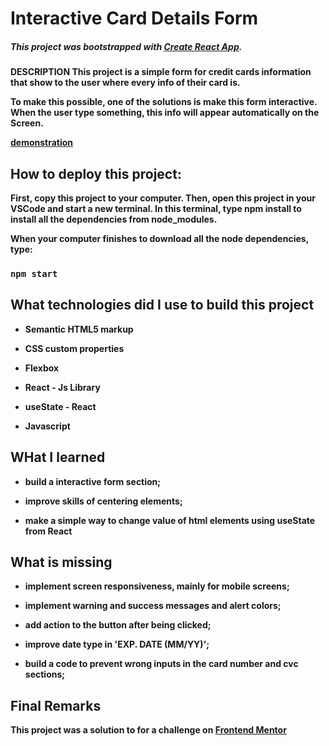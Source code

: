 # Interactive Card Details Form

##### This project was bootstrapped with [Create React App](https://github.com/facebook/create-react-app).

<strong>DESCRIPTION<strong> This project is a simple form for credit cards information that show to the user where every info of their card is. 

To make this possible, one of the solutions is make this form interactive. When the user type something, this info will appear automatically on the Screen.

[demonstration](./src/images/demonstration.gif)

## How to deploy this project:

First, copy this project to your computer. Then, open this project in your VSCode and start a new terminal. In this terminal, type <strong>npm install</strong> to install all the dependencies from node_modules.

When your computer finishes to download all the node dependencies, type:

### `npm start`

## What technologies did I use to build this project

- Semantic HTML5 markup

- CSS custom properties

- Flexbox

- React - Js Library

- useState - React

- Javascript

## WHat I learned

- build a interactive form section;

- improve skills of centering elements;

- make a simple way to change value of html elements using useState from React

## What is missing

- implement screen responsiveness, mainly for mobile screens;

- implement warning and success messages and alert colors;

- add action to the button after being clicked;

- improve date type in 'EXP. DATE (MM/YY)';

- build a code to prevent wrong inputs in the card number and cvc sections;

## Final Remarks

This project was a solution to  for a challenge on [Frontend Mentor](https://www.frontendmentor.io/challenges/interactive-card-details-form-XpS8cKZDWw/hub/interactive-card-details-form-GNCfbn-zTC) 
